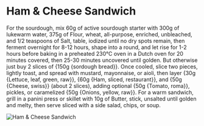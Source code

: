 # Ham & Cheese Sandwich

For the sourdough, mix 60g of active sourdough starter with 300g of lukewarm water, 375g of Flour, wheat, all-purpose, enriched, unbleached, and 1/2 teaspoons of Salt, table, iodized until no dry spots remain, then ferment overnight for 8-12 hours, shape into a round, and let rise for 1-2 hours before baking in a preheated 230°C oven in a Dutch oven for 20 minutes covered, then 25-30 minutes uncovered until golden. But otherwise just buy 2 slices of {150g {sordough bread}}. Once cooled, slice two pieces, lightly toast, and spread with mustard, mayonnaise, or aioli, then layer {30g {Lettuce, leaf, green, raw}}, {60g {Ham, sliced, restaurant}}, and {50g {Cheese, swiss}} (about 2 slices), adding optional {50g {Tomato, roma}}, pickles, or caramelized {50g {Onions, yellow, raw}}. For a warm sandwich, grill in a panini press or skillet with 10g of Butter, stick, unsalted until golden and melty, then serve sliced with a side salad, chips, or soup. 

![Ham & Cheese Sandwich](../../MealPlanner/meals/images/hamcheesesandwich.jpg)